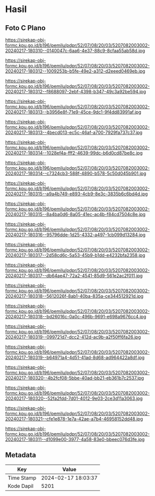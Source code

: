 # Hasil

## Foto C Plano

https://sirekap-obj-formc.kpu.go.id/b196/pemilu/pdpr/52/07/08/20/03/5207082003002-20240217-180310--0140047c-6aa6-4e37-88c9-8cfaa55ab58d.jpg

https://sirekap-obj-formc.kpu.go.id/b196/pemilu/pdpr/52/07/08/20/03/5207082003002-20240217-180312--1009253b-b5fe-49e2-a312-d2eeed0469eb.jpg

https://sirekap-obj-formc.kpu.go.id/b196/pemilu/pdpr/52/07/08/20/03/5207082003002-20240217-180312--f8688097-2ebf-4398-b347-49c3a92be594.jpg

https://sirekap-obj-formc.kpu.go.id/b196/pemilu/pdpr/52/07/08/20/03/5207082003002-20240217-180313--b3956e8f-71e9-45ce-9dc1-9f4dd83991af.jpg

https://sirekap-obj-formc.kpu.go.id/b196/pemilu/pdpr/52/07/08/20/03/5207082003002-20240217-180313--4becd013-ec5c-46af-a700-7929fa737c37.jpg

https://sirekap-obj-formc.kpu.go.id/b196/pemilu/pdpr/52/07/08/20/03/5207082003002-20240217-180314--1028ef4a-fff2-4639-99dc-b6d0cd87be8c.jpg

https://sirekap-obj-formc.kpu.go.id/b196/pemilu/pdpr/52/07/08/20/03/5207082003002-20240217-180314--c7324cb3-588f-4890-b578-5c50d045b901.jpg

https://sirekap-obj-formc.kpu.go.id/b196/pemilu/pdpr/52/07/08/20/03/5207082003002-20240217-180315--a9a4b749-e893-4cb9-8e3c-3835b6c6bd4d.jpg

https://sirekap-obj-formc.kpu.go.id/b196/pemilu/pdpr/52/07/08/20/03/5207082003002-20240217-180315--8a4ba0d6-8a05-41ec-ac4b-f84cd7504c8e.jpg

https://sirekap-obj-formc.kpu.go.id/b196/pemilu/pdpr/52/07/08/20/03/5207082003002-20240217-180316--95796dde-1d25-4332-a497-1cb099d13284.jpg

https://sirekap-obj-formc.kpu.go.id/b196/pemilu/pdpr/52/07/08/20/03/5207082003002-20240217-180317--2d58cd6c-5a53-45b9-b1dd-e4232bfa2358.jpg

https://sirekap-obj-formc.kpu.go.id/b196/pemilu/pdpr/52/07/08/20/03/5207082003002-20240217-180317--db64ae47-72a2-4541-85d9-561e2ac2f011.jpg

https://sirekap-obj-formc.kpu.go.id/b196/pemilu/pdpr/52/07/08/20/03/5207082003002-20240217-180318--5612026f-8ab1-40ba-835a-ce344512921d.jpg

https://sirekap-obj-formc.kpu.go.id/b196/pemilu/pdpr/52/07/08/20/03/5207082003002-20240217-180318--bd26016c-0a0c-496b-9691-e698a9676cc4.jpg

https://sirekap-obj-formc.kpu.go.id/b196/pemilu/pdpr/52/07/08/20/03/5207082003002-20240217-180319--099721d7-dcc2-412d-ac9b-a2f50ff6fa26.jpg

https://sirekap-obj-formc.kpu.go.id/b196/pemilu/pdpr/52/07/08/20/03/5207082003002-20240217-180319--b64971a4-4d51-41ad-8d68-ad964422a8df.jpg

https://sirekap-obj-formc.kpu.go.id/b196/pemilu/pdpr/52/07/08/20/03/5207082003002-20240217-180320--4b2fcf08-5bbe-40ad-bb21-eb361b7c2537.jpg

https://sirekap-obj-formc.kpu.go.id/b196/pemilu/pdpr/52/07/08/20/03/5207082003002-20240217-180320--52fa2fdd-7d01-4012-9e03-2ce3d11a3063.jpg

https://sirekap-obj-formc.kpu.go.id/b196/pemilu/pdpr/52/07/08/20/03/5207082003002-20240217-180321--cfe1e878-1e7a-42ae-a7b4-46958152dd48.jpg

https://sirekap-obj-formc.kpu.go.id/b196/pemilu/pdpr/52/07/08/20/03/5207082003002-20240217-180311--d1099e00-3977-4a58-83e0-bbeec076d3fe.jpg


## Metadata

| Key        | Value               |
| ---------- | ------------------- |
| Time Stamp | 2024-02-17 18:03:37 |
| Kode Dapil | 5201                |



